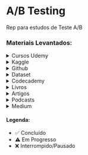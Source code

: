 # A/B Testing

Rep para estudos de Teste A/B

### Materiais Levantados:
<details>
  <summary>Cursos Udemy</summary>
  
  1. [Bayesian Machine Learning in Python: A/B Testing](https://www.udemy.com/course/bayesian-machine-learning-in-python-ab-testing) ❌ 30%
  2. [Ultimate AB Testing Course with Python Coding](https://www.udemy.com/course/ultimate-ab-testing-course-with-python-coding) ⚠️
  
</details>

<details>
  <summary>Kaggle</summary>
  
  1. Notebook [A/B Testing: Step by Step & Hypothesis Testing](https://www.kaggle.com/code/ekrembayar/a-b-testing-step-by-step-hypothesis-testing) 
  2. Notebook [A/B Test on Fast Food Marketing Campaign](https://www.kaggle.com/code/duonghoanvu1/a-b-test-on-fast-food-marketing-campaign) 
  3. Notebook [Hypothesis Testing ~ Step by Step](https://www.kaggle.com/code/eisgandar/hypothesis-testing-step-by-step) 
  4. Dataset [ASOS Digital Experiments Dataset](https://www.kaggle.com/datasets/marinazmieva/asos-digital-experiments-dataset) 
  5. Dataset [A/B test data](https://www.kaggle.com/datasets/sergylog/ab-test-data) 

</details>

<details>
  <summary>Github</summary>
  
  1. https://github.com/ashutoshnayakIE/AB-tutorial/blob/master/AB%20Tutorial%20Notebook.ipynb 
  2. https://github.com/tantawy997/Analyze_ab_test_results_notebook/tree/main 
  3. https://github.com/irsyadas/ab-testing-python/blob/main/AB_testing.ipynb 
  4. https://github.com/niranjannagabhushan/Hypothesis-Testing 
  5. https://github.com/mshaadk/AB-Testing-Marketing-Campaigns 
  6. https://github.com/Illias-b/AB-Testing-Notebook/tree/main 
  7. https://github.com/aspnmrv/ab_testing/tree/main 
  8. https://github.com/nickbuker/bootstrap_for_ab_testing/tree/main 
  9. https://github.com/alexriggio/ab_testing_simulation 
  10. https://github.com/liuchbryan/oce-ecomm-abv-calculation 
  11. https://github.com/liuchbryan/experiment_design_evaluation 
  12. https://github.com/liuchbryan/ranking_under_lower_uncertainty?tab=readme-ov-file 
</details>

<details>
  <summary>Dataset</summary>
  
  1. Artigo [**Datasheet for the ASOS Digital Experiments Dataset**](https://osf.io/vyuce) 
     - Dados [**ASOS Digital Experiments Dataset**](https://osf.io/64jsb/)
     - Github [OCE Dataset](https://github.com/liuchbryan/oce-dataset)
  3. [2024-02 asos_digital_experiments_dataset](https://onedrive.live.com/view.aspx?resid=8612090E610871E4%21537613&authkey=!AD4N5UDfLe9tiH0) 

</details>

<details>
  <summary>Codecademy</summary>
  
  1. [Hypothesis Testing: Associations](https://www.codecademy.com/enrolled/courses/hypothesis-testing-associations) ⚠️
  2. [Hypothesis Testing with Python](https://www.codecademy.com/learn/hypothesis-testing-python) 
  3. [Introduction to Hypothesis Testing](https://www.codecademy.com/learn/introduction-to-hypothesis-testing) 
  4. [Hypothesis Testing: Significance Thresholds](https://www.codecademy.com/learn/hypothesis-testing-significance-thresholds) 
  
</details>

<details>
  <summary>Livros</summary>

  1. Trustworthy Online Controlled Experiments A Practical Guide to A/B Testing 
  2. Experimentation for Engineers - [Github](https://github.com/dsweet99/e4e) 
  3. Hands-On Data Science for Marketing Improve your marketing strategies with machine learning using Python and R - [Github](https://github.com/PacktPublishing/Hands-On-Data-Science-for-Marketing) 
  4. Bandit Algorithms for Website Optimization - [Github](https://github.com/johnmyleswhite/BanditsBook) 
  5. Think Stats [Chapter 16 Hypothesis Testing](https://allendowney.github.io/ThinkStats/chap09.html) 
   
</details>

<details>
  <summary>Artigos</summary>
  
  1. [A/B Testing Intuition Busters](https://drive.google.com/file/d/1oK2HpKKXeQLX6gQeQpfEaCGZtNr2kR76/view) 
  2. [Success Rate of Ideas vs. Experiments and the Implications of False Positive Statistically Significant Results](https://docs.google.com/document/d/1_D2IsIlR9HsdGpOg3J1g44G5VqfTkTVw/edit) 
  3. [REFUTED CAUSAL CLAIMS FROM OBSERVATIONAL STUDIES](https://onedrive.live.com/?authkey=%21ABK%5FhK0sjnN%5FXSg&id=8612090E610871E4%21358443&cid=8612090E610871E4&parId=root&parQt=sharedby&o=OneUp) 

</details>

<details>
  <summary>Podcasts</summary>
  
  1. [The ultimate guide to A/B testing | Ronny Kohavi (Airbnb, Microsoft, Amazon)](https://www.lennysnewsletter.com/p/the-ultimate-guide-to-ab-testing) ✅
  
</details>

<details>
  <summary>Medium</summary>
  
  1. [Designing Experimentation Guardrails](https://medium.com/airbnb-engineering/designing-experimentation-guardrails-ed6a976ec669) 
  
</details>
 
#### Legenda:
- ✅ Concluído
- ⚠️ Em Progresso
- ❌ Interrompido/Pausado
